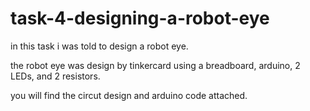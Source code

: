 # task-4-designing-a-robot-eye

in this task i was told to design a robot eye.

the robot eye was design by tinkercard using a breadboard, arduino, 2 LEDs, and 2 resistors.

you will find the circut design and arduino code attached.

